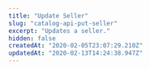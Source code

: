 ```yaml
---
title: "Update Seller"
slug: "catalog-api-put-seller"
excerpt: "Updates a seller."
hidden: false
createdAt: "2020-02-05T23:07:29.210Z"
updatedAt: "2020-02-13T14:24:38.947Z"
---
```

